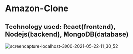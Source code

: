 # Amazon-Clone

## Technology used: React(frontend), Nodejs(backend), MongoDB(database)
![screencapture-localhost-3000-2021-05-22-11_30_52](https://user-images.githubusercontent.com/76260217/119216888-02ff3b80-baf4-11eb-9134-3bd0bbfe624d.png)
